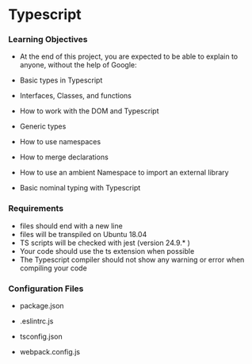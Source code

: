 <h1> Typescript </h1>

<h3> Learning Objectives </h3>

- At the end of this project, you are expected to be able to explain to anyone, without the help of Google:

- Basic types in Typescript
- Interfaces, Classes, and functions
- How to work with the DOM and Typescript
- Generic types
- How to use namespaces
- How to merge declarations
- How to use an ambient Namespace to import an external library
- Basic nominal typing with Typescript

<h3> Requirements </h3>

- files should end with a new line
- files will be transpiled on Ubuntu 18.04
- TS scripts will be checked with jest (version 24.9.* )
- Your code should use the ts extension when possible
- The Typescript compiler should not show any warning or error when compiling your code

<h3> Configuration Files </h3>


- package.json

- .eslintrc.js

- tsconfig.json

- webpack.config.js
